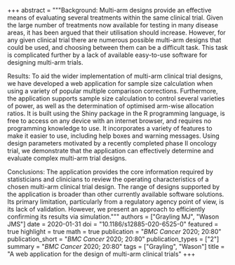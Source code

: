 +++
abstract = """Background: Multi-arm designs provide an effective means of evaluating several treatments within the same clinical trial. Given the large number of treatments now available for testing in many disease areas, it has been argued that their utilisation should increase. However, for any given clinical trial there are numerous possible multi-arm designs that could be used, and choosing between them can be a difficult task. This task is complicated further by a lack of available easy-to-use software for designing multi-arm trials.

Results: To aid the wider implementation of multi-arm clinical trial designs, we have developed a web application for sample size calculation when using a variety of popular multiple comparison corrections. Furthermore, the application supports sample size calculation to control several varieties of power, as well as the determination of optimised arm-wise allocation ratios. It is built using the Shiny package in the R programming language, is free to access on any device with an internet browser, and requires no programming knowledge to use. It incorporates a variety of features to make it easier to use, including help boxes and warning messages. Using design parameters motivated by a recently completed phase II oncology trial, we demonstrate that the application can effectively determine and evaluate complex multi-arm trial designs.

Conclusions: The application provides the core information required by statisticians and clinicians to review the operating characteristics of a chosen multi-arm clinical trial design. The range of designs supported by the application is broader than other currently available software solutions. Its primary limitation, particularly from a regulatory agency point of view, is its lack of validation. However, we present an approach to efficiently confirming its results via simulation."""
authors = ["Grayling MJ", "Wason JMS"]
date = 2020-01-31
doi = "10.1186/s12885-020-6525-0"
featured = true
highlight = true
math = true
publication = "*BMC Cancer* 2020; 20:80"
publication_short = "*BMC Cancer* 2020; 20:80"
publication_types = ["2"]
summary = "*BMC Cancer* 2020; 20:80"
tags = ["Grayling", "Wason"]
title = "A web application for the design of multi-arm clinical trials"
+++

